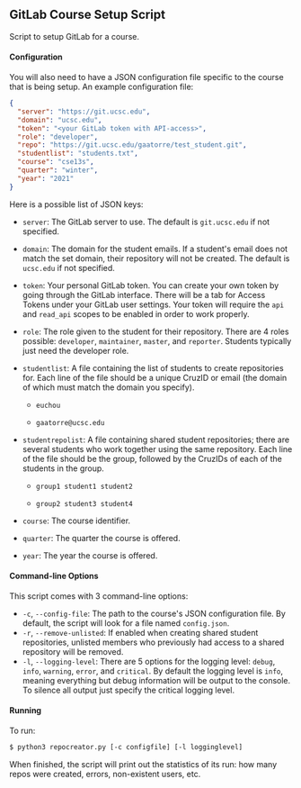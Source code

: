 ## GitLab Course Setup Script

Script to setup GitLab for a course.


#### Configuration

You will also need to have a JSON configuration file specific to the course that
is being setup. An example configuration file:

```json
{
  "server": "https://git.ucsc.edu",
  "domain": "ucsc.edu",
  "token": "<your GitLab token with API-access>",
  "role": "developer",
  "repo": "https://git.ucsc.edu/gaatorre/test_student.git",
  "studentlist": "students.txt",
  "course": "cse13s",
  "quarter": "winter",
  "year": "2021"
}
```

Here is a possible list of JSON keys:

- `server`: The GitLab server to use. The default is `git.ucsc.edu` if not
  specified.

- `domain`: The domain for the student emails. If a student's email does not
  match the set domain, their repository will not be created. The default is
  `ucsc.edu` if not specified.

- `token`: Your personal GitLab token. You can create your own token by going
  through the GitLab interface. There will be a tab for Access Tokens under your
  GitLab user settings. Your token will require the `api` and `read_api` scopes
  to be enabled in order to work properly.

- `role`: The role given to the student for their repository. There are 4 roles
  possible: `developer`, `maintainer`, `master`, and `reporter`. Students
  typically just need the developer role.

- `studentlist`: A file containing the list of students to create repositories
  for. Each line of the file should be a unique CruzID or email (the domain of
    which must match the domain you specify).

    - ```
      euchou
      ```
    - ```
      gaatorre@ucsc.edu
      ```

- `studentrepolist`: A file containing shared student repositories; there are
  several students who work together using the same repository. Each line of the
  file should be the group, followed by the CruzIDs of each of the students in
  the group.

    - ``` 
      group1 student1 student2
      ```
    - ``` 
      group2 student3 student4
      ```

- `course`: The course identifier.
- `quarter`: The quarter the course is offered.
- `year`: The year the course is offered.



#### Command-line Options

This script comes with 3 command-line options:

- `-c`, `--config-file`: The path to the course's JSON configuration file. By
default, the script will look for a file named `config.json`.
- `-r`, `--remove-unlisted`: If enabled when creating shared student
  repositories, unlisted members who previously had access to a shared
  repository will be removed.
- `-l`, `--logging-level`: There are 5 options for the logging level: `debug`,
  `info`, `warning`, `error`, and `critical`. By default the logging level is
  `info`, meaning everything but debug information will be output to the
  console. To silence all output just specify the critical logging level.



#### Running

To run:

```bash
$ python3 repocreator.py [-c configfile] [-l logginglevel]
```

When finished, the script will print out the statistics of its run: how many
repos were created, errors, non-existent users, etc.
